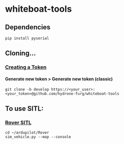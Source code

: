 # whiteboat-tools

## Dependencies
```
pip install pyserial
```

## Cloning...
### [Creating a Token](https://github.com/settings/tokens)
#### Generate new token > Generate new token (classic)
```
git clone -b develop https://<your_user>:<your_token>@github.com/hydrone-furg/whiteboat-tools
```

## To use SITL:
### [Rover SITL](https://ardupilot.org/dev/docs/rover-sitlmavproxy-tutorial.html)
```
cd ~/ardupilot/Rover
sim_vehicle.py --map --console
```
